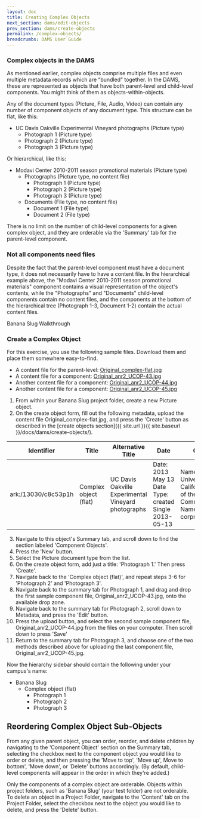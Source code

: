 ```yaml
---
layout: doc
title: Creating Complex Objects
next_section: dams/edit-objects
prev_section: dams/create-objects
permalink: /complex-objects/
breadcrumbs: DAMS User Guide
---
```


### Complex objects in the DAMS
As mentioned earlier, complex objects comprise multiple files and even multiple metadata records which are “bundled” together. In the DAMS, these are represented as objects that have both parent-level and child-level components. You might think of them as objects-within-objects.

Any of the document types (Picture, File, Audio, Video) can contain any number of component objects of any document type. This structure can be flat, like this: 

- UC Davis Oakville Experimental Vineyard photographs (Picture type)
  - Photograph 1 (Picture type)
  - Photograph 2 (Picture type)
  - Photograph 3 (Picture type)

Or hierarchical, like this:

- Modavi Center 2010-2011 season promotional materials (Picture type)
  - Photographs (Picture type, no content file)
    - Photograph 1 (Picture type)
    - Photograph 2 (Picture type)
    - Photograph 3 (Picture type)
  - Documents (File type, no content file)
    - Document 1 (File type)
    - Document 2 (File type)

There is no limit on the number of child-level components for a given complex object, and they are orderable via the 'Summary' tab for the parent-level component.

### Not all components need files
Despite the fact that the parent-level component must have a document type, it does not necessarily have to have a content file. In the hierarchical example above, the "Modavi Center 2010-2011 season promotional materials" component contains a visual representation of the object's contents, while the "Photographs" and "Documents" child-level components contain no content files, and the components at the bottom of the hierarchical tree (Photograph 1-3, Document 1-2) contain the actual content files. 

<div class="walkthrough">Banana Slug Walkthrough</div>

### Create a Complex Object
For this exercise, you use the following sample files. Download them and place them somewhere easy-to-find.
- A content file for the parent-level: <a href="{{ site.url }}{{ site.baseurl }}/images/Original_complex-flat.jpg" download>Original_complex-flat.jpg</a>
- A content file for a component: <a href="{{ site.url }}{{ site.baseurl }}/images/Original_anr2_UCOP-43.jpg" download>Original_anr2_UCOP-43.jpg</a>
- Another content file for a component: <a href="{{ site.url }}{{ site.baseurl }}/images/Original_anr2_UCOP-44.jpg" download>Original_anr2_UCOP-44.jpg</a>
- Another content file for a component: <a href="{{ site.url }}{{ site.baseurl }}/images/Original_anr2_UCOP-45.jpg" download>Original_anr2_UCOP-45.jpg</a>

1. From within your Banana Slug project folder, create a new Picture object. 
2. On the create object form, fill out the following metadata, upload the content file Original_complex-flat.jpg, and press the 'Create' button as described in the [create objects section]({{ site.url }}{{ site.baseurl }}/docs/dams/create-objects/).

<table>
  <thead>
    <th>Identifier</th>
    <th>Title</th>
    <th>Alternative Title</th>
    <th class="w-1-3">Date</th>
    <th class="w-1-3">Creator</th>
  </thead>
  <tr>
    <td>ark:/13030/c8c53p1h</td>
    <td>Complex object (flat)</td>
    <td>UC Davis Oakville Experimental Vineyard photographs</td>
    <td>
      Date: 2013 May 13<br/>
      Date Type: created<br/>
      Single 2013-05-13
    </td>
    <td>
      Name: University of California Office of the President Communications<br/>
      Name Type: corpname
    </td>
  </tr>
</table>

<ol start="3">
  <li>Navigate to this object's Summary tab, and scroll down to find the section labeled 'Component Objects'.</li>
  <li>Press the 'New' button.</li>
  <li>Select the Picture document type from the list.</li>
  <li>On the create object form, add just a title: 'Photograph 1.' Then press 'Create'.</li>
  <li>Navigate back to the 'Complex object (flat)', and repeat steps 3-6 for 'Photograph 2' and 'Photograph 3'.</li>
  <li>Navigate back to the summary tab for Photograph 1, and drag and drop the first sample component file, Original_anr2_UCOP-43.jpg, onto the available drop zone.</li>
  <li>Navigate back to the summary tab for Photograph 2, scroll down to Metadata, and press the 'Edit' button.</li>
  <li>Press the upload button, and select the second sample component file, Original_anr2_UCOP-44.jpg from the files on your computer. Then scroll down to press 'Save'</li>
  <li>Return to the summary tab for Photograph 3, and choose one of the two methods described above for uploading the last component file, Original_anr2_UCOP-45.jpg.</li> 
</ol>

Now the hierarchy sidebar should contain the following under your campus's name:

- Banana Slug
  - Complex object (flat)
    - Photograph 1
    - Photograph 2
    - Photograph 3

## Reordering Complex Object Sub-Objects

From any given parent object, you can order, reorder, and delete children by navigating to the 'Component Object' section on the Summary tab, selecting the checkbox next to the component object you would like to order or delete, and then pressing the 'Move to top', 'Move up', Move to bottom', 'Move down', or 'Delete' buttons accordingly. (By default, child-level components will appear in the order in which they're added.)

<div class="note">Only the components of a complex object are orderable. Objects within project folders, such as 'Banana Slug' (your test folder) are not orderable. To delete an object in a Project Folder, navigate to the 'Content' tab on the Project Folder, select the checkbox next to the object you would like to delete, and press the 'Delete' button.</div>

